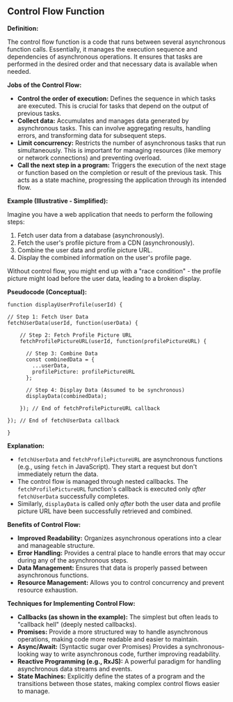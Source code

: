 ## Control Flow Function

**Definition:**

The control flow function is a code that runs between several asynchronous function calls. Essentially, it manages the 
execution sequence and dependencies of asynchronous operations. It ensures that tasks are performed in the desired order
and that necessary data is available when needed.

**Jobs of the Control Flow:**

* **Control the order of execution:** Defines the sequence in which tasks are executed. This is crucial for tasks that
  depend on the output of previous tasks.
* **Collect data:** Accumulates and manages data generated by asynchronous tasks. This can involve aggregating results, 
  handling errors, and transforming data for subsequent steps.
* **Limit concurrency:** Restricts the number of asynchronous tasks that run simultaneously. This is important for 
  managing resources (like memory or network connections) and preventing overload.
* **Call the next step in a program:** Triggers the execution of the next stage or function based on the completion or
  result of the previous task. This acts as a state machine, progressing the application through its intended flow.

**Example (Illustrative - Simplified):**

Imagine you have a web application that needs to perform the following steps:

1. Fetch user data from a database (asynchronously).
2. Fetch the user's profile picture from a CDN (asynchronously).
3. Combine the user data and profile picture URL.
4. Display the combined information on the user's profile page.

Without control flow, you might end up with a "race condition" - the profile picture might load before the user data, 
leading to a broken display.

**Pseudocode (Conceptual):**

```
function displayUserProfile(userId) {

// Step 1: Fetch User Data
fetchUserData(userId, function(userData) {

    // Step 2: Fetch Profile Picture URL
    fetchProfilePictureURL(userId, function(profilePictureURL) {

      // Step 3: Combine Data
      const combinedData = {
        ...userData,
        profilePicture: profilePictureURL
      };

      // Step 4: Display Data (Assumed to be synchronous)
      displayData(combinedData);

    }); // End of fetchProfilePictureURL callback

}); // End of fetchUserData callback

}
```

**Explanation:**

* `fetchUserData` and `fetchProfilePictureURL` are asynchronous functions (e.g., using `fetch` in JavaScript). They 
  start a request but don't immediately return the data.
* The control flow is managed through nested callbacks.  The `fetchProfilePictureURL` function's callback is executed 
  only *after* `fetchUserData` successfully completes.
* Similarly, `displayData` is called only *after* both the user data and profile picture URL have been successfully 
  retrieved and combined.

**Benefits of Control Flow:**

*   **Improved Readability:**  Organizes asynchronous operations into a clear and manageable structure.
*   **Error Handling:** Provides a central place to handle errors that may occur during any of the asynchronous steps.
*   **Data Management:** Ensures that data is properly passed between asynchronous functions.
*   **Resource Management:** Allows you to control concurrency and prevent resource exhaustion.

**Techniques for Implementing Control Flow:**

* **Callbacks (as shown in the example):** The simplest but often leads to "callback hell" (deeply nested callbacks).
* **Promises:**  Provide a more structured way to handle asynchronous operations, making code more readable and easier
  to maintain.
* **Async/Await:** (Syntactic sugar over Promises) Provides a synchronous-looking way to write asynchronous code, 
  further improving readability.
* **Reactive Programming (e.g., RxJS):**  A powerful paradigm for handling asynchronous data streams and events.
* **State Machines:** Explicitly define the states of a program and the transitions between those states, making complex
  control flows easier to manage.
